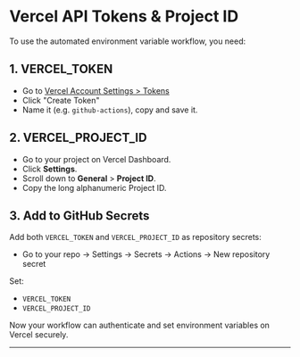 # Vercel API Tokens & Project ID

To use the automated environment variable workflow, you need:

## 1. VERCEL_TOKEN

- Go to [Vercel Account Settings > Tokens](https://vercel.com/account/tokens)
- Click "Create Token"
- Name it (e.g. `github-actions`), copy and save it.

## 2. VERCEL_PROJECT_ID

- Go to your project on Vercel Dashboard.
- Click **Settings**.
- Scroll down to **General** > **Project ID**.
- Copy the long alphanumeric Project ID.

## 3. Add to GitHub Secrets

Add both `VERCEL_TOKEN` and `VERCEL_PROJECT_ID` as repository secrets:
- Go to your repo → Settings → Secrets → Actions → New repository secret

Set:
- `VERCEL_TOKEN`
- `VERCEL_PROJECT_ID`

Now your workflow can authenticate and set environment variables on Vercel securely.

---
